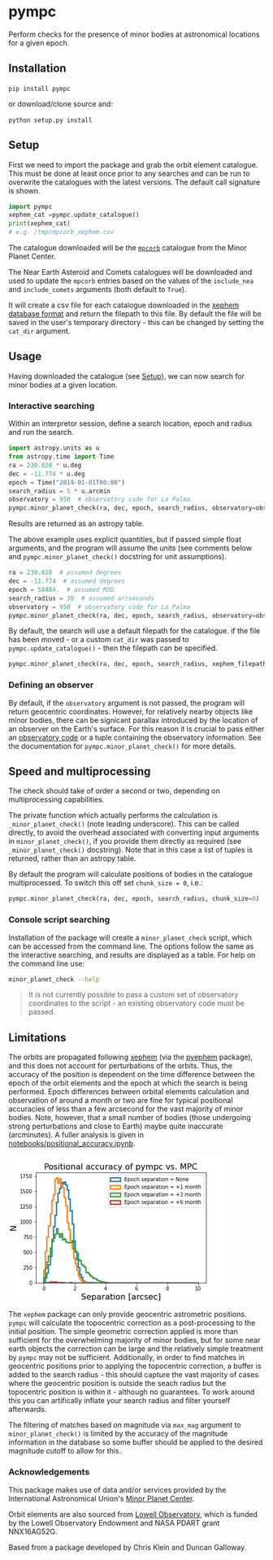 pympc
=====

Perform checks for the presence of minor bodies at astronomical locations for a given epoch.

## Installation

`pip install pympc`

or download/clone source and:

`python setup.py install`

## Setup

First we need to import the package and grab the orbit element catalogue. This must be done at least 
once prior to any searches and can be run to overwrite the catalogues with the latest versions. 
The default call signature is shown.
```python
import pympc
xephem_cat =pympc.update_catalogue()
print(xephem_cat)
# e.g. /tmp/mpcorb_xephem.csv
```

The catalogue downloaded will be the [`mpcorb`](https://www.minorplanetcenter.net/data) catalogue 
from the Minor Planet Center.

The Near Earth Asteroid and Comets catalogues will be downloaded and used to update the `mpcorb` entries based on 
the values of the `include_nea` and `include_comets` arguments (both default to `True`).
 
It will create a csv file for each catalogue downloaded in the 
[xephem database format](http://www.clearskyinstitute.com/xephem/help/xephem.html#mozTocId468501) and return
the filepath to this file. By default the file will be saved in the user's temporary directory - this can
be changed by setting the `cat_dir` argument.


## Usage 

Having downloaded the catalogue (see [Setup](#Setup)), we can now search for minor bodies at a given location.

### Interactive searching
Within an interpretor session, define a search location, epoch and radius and run the search.
```python
import astropy.units as u
from astropy.time import Time
ra = 230.028 * u.deg
dec = -11.774 * u.deg
epoch = Time("2019-01-01T00:00")
search_radius = 5 * u.arcmin
observatory = 950  # observatory code for La Palma
pympc.minor_planet_check(ra, dec, epoch, search_radius, observatory=observatory)
```

Results are returned as an astropy table.

The above example uses explicit quantities, but if passed simple float arguments, and the program will assume the 
units (see comments below and `pympc.minor_planet_check()` docstring for unit assumptions).
```python
ra = 230.028  # assumed degrees
dec = -11.774  # assumed degrees
epoch = 58484.  # assumed MJD
search_radius = 30  # assumed arcseconds
observatory = 950  # observatory code for La Palma
pympc.minor_planet_check(ra, dec, epoch, search_radius, observatory=observatory)
```

By default, the search will use a default filepath for the catalogue. if the file has been moved - or a 
custom `cat_dir` was passed to `pympc.update_catalogue()` - then the filepath can be specified.

```python
pympc.minor_planet_check(ra, dec, epoch, search_radius, xephem_filepath='/path/to/mpcorb_xphem.csv', observatory=observatory)
```

### Defining an observer

By default, if the `observatory` argument is not passed, the program will return geocentric coordinates. However, for
relatively nearby objects like minor bodies, there can be signicant parallax introduced by the location of an observer
on the Earth's surface. For this reason it is crucial to pass either an 
[observatory code](https://www.minorplanetcenter.net/iau/lists/ObsCodes.html) or a tuple containing the observatory
information. See the documentation for `pympc.minor_planet_check()` for more details.

## Speed and multiprocessing
The check should take of order a second or two, depending on multiprocessing capabilities.

The private function which actually performs the calculation is `_minor_planet_check()` (note leading underscore).
This can be called directly, to avoid the overhead associated with converting input arguments in `minor_planet_check()`,
if you provide them directly as required (see `_minor_planet_check()` docstring). Note that in this case a list of 
tuples is returned, rather than an astropy table.

By default the program will calculate positions of bodies in the catalogue multiprocessed. To switch this off set
`chunk_size = 0`, i.e.:

```python
pympc.minor_planet_check(ra, dec, epoch, search_radius, chunk_size=0)
```

### Console script searching

Installation of the package will create a `minor_planet_check` script, which can be accessed
from the command line. The options follow the same as the interactive searching, and results
are displayed as a table. For help on the command line use:
```bash
minor_planet_check --help
```

> It is not currently possible to pass a custom set of observatory coordinates to the script - 
> an existing observatory code must be passed.

## Limitations
The orbits are propagated following [xephem](http://www.clearskyinstitute.com/xephem) (via the 
[pyephem](https://rhodesmill.org/pyephem/) package), and this does not account for perturbations of the orbits. Thus, 
the accuracy of the position is dependent on the time difference between the epoch of the orbit elements and the epoch 
at which the search is being performed. Epoch differences between orbital elements calculation and observation of 
around a month or two are fine for typical positional accuracies of less than a few arcsecond for the vast
majority of minor bodies. Note, however, that a small number of bodies (those undergoing strong perturbations and
close to Earth) maybe quite inaccurate (arcminutes). A fuller analysis is given in [notebooks/positional_accuracy.ipynb](notebooks/positional_accuracy.ipynb).

![histogram showing positional accuracy of pympc vs minor planet center](/notebooks/position_accuracy.png "Histogram showing positional accuracy of `pympc` vs Minor Planet Center")

The `xephem` package can only provide geocentric astrometric positions. `pympc` will calculate the topocentric 
correction as a post-processing to the initial position. The simple geometric correction applied is more than sufficient
for the overwhelming majority of minor bodies, but for some near earth objects the correction can be large and the 
relatively simple treatment by `pympc` may not be sufficient. Additionally, in order to find matches in geocentric
positions prior to applying the topocentric correction, a buffer is added to the search radius - this should capture
the vast majority of cases where the geocentric position is outside the seach radius but the topocentric position is 
within it - although no guarantees. To work around this you can artifically inflate your search radius and filter
yourself afterwards.

The filtering of matches based on magnitude via `max_mag` argument to `minor_planet_check()` is limited by the accuracy 
of the magnitude information in the database so some buffer should be applied to the desired magnitude cutoff to allow 
for this.

### Acknowledgements
This package makes use of data and/or services provided by the International Astronomical Union's 
[Minor Planet Center](https://www.minorplanetcenter.net).

Orbit elements are also sourced from [Lowell Observatory](https://asteroid.lowell.edu/main/), which is funded by the 
Lowell Observatory Endowment and NASA PDART grant NNX16AG52G.

Based from a package developed by Chris Klein and Duncan Galloway.